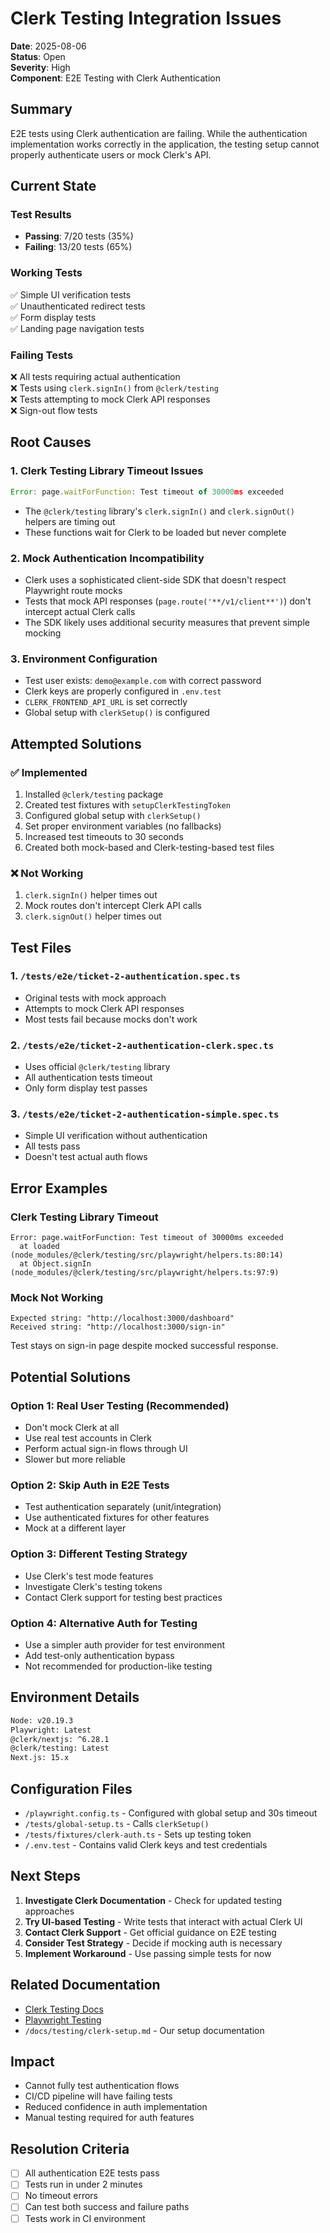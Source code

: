 # Clerk Testing Integration Issues

**Date**: 2025-08-06  
**Status**: Open  
**Severity**: High  
**Component**: E2E Testing with Clerk Authentication

## Summary

E2E tests using Clerk authentication are failing. While the authentication implementation works correctly in the application, the testing setup cannot properly authenticate users or mock Clerk's API.

## Current State

### Test Results
- **Passing**: 7/20 tests (35%)
- **Failing**: 13/20 tests (65%)

### Working Tests
✅ Simple UI verification tests  
✅ Unauthenticated redirect tests  
✅ Form display tests  
✅ Landing page navigation tests  

### Failing Tests
❌ All tests requiring actual authentication  
❌ Tests using `clerk.signIn()` from `@clerk/testing`  
❌ Tests attempting to mock Clerk API responses  
❌ Sign-out flow tests  

## Root Causes

### 1. Clerk Testing Library Timeout Issues
```javascript
Error: page.waitForFunction: Test timeout of 30000ms exceeded
```
- The `@clerk/testing` library's `clerk.signIn()` and `clerk.signOut()` helpers are timing out
- These functions wait for Clerk to be loaded but never complete

### 2. Mock Authentication Incompatibility
- Clerk uses a sophisticated client-side SDK that doesn't respect Playwright route mocks
- Tests that mock API responses (`page.route('**/v1/client**')`) don't intercept actual Clerk calls
- The SDK likely uses additional security measures that prevent simple mocking

### 3. Environment Configuration
- Test user exists: `demo@example.com` with correct password
- Clerk keys are properly configured in `.env.test`
- `CLERK_FRONTEND_API_URL` is set correctly
- Global setup with `clerkSetup()` is configured

## Attempted Solutions

### ✅ Implemented
1. Installed `@clerk/testing` package
2. Created test fixtures with `setupClerkTestingToken`
3. Configured global setup with `clerkSetup()`
4. Set proper environment variables (no fallbacks)
5. Increased test timeouts to 30 seconds
6. Created both mock-based and Clerk-testing-based test files

### ❌ Not Working
1. `clerk.signIn()` helper times out
2. Mock routes don't intercept Clerk API calls
3. `clerk.signOut()` helper times out

## Test Files

### 1. `/tests/e2e/ticket-2-authentication.spec.ts`
- Original tests with mock approach
- Attempts to mock Clerk API responses
- Most tests fail because mocks don't work

### 2. `/tests/e2e/ticket-2-authentication-clerk.spec.ts`
- Uses official `@clerk/testing` library
- All authentication tests timeout
- Only form display test passes

### 3. `/tests/e2e/ticket-2-authentication-simple.spec.ts`
- Simple UI verification without authentication
- All tests pass
- Doesn't test actual auth flows

## Error Examples

### Clerk Testing Library Timeout
```
Error: page.waitForFunction: Test timeout of 30000ms exceeded
  at loaded (node_modules/@clerk/testing/src/playwright/helpers.ts:80:14)
  at Object.signIn (node_modules/@clerk/testing/src/playwright/helpers.ts:97:9)
```

### Mock Not Working
```
Expected string: "http://localhost:3000/dashboard"
Received string: "http://localhost:3000/sign-in"
```
Test stays on sign-in page despite mocked successful response.

## Potential Solutions

### Option 1: Real User Testing (Recommended)
- Don't mock Clerk at all
- Use real test accounts in Clerk
- Perform actual sign-in flows through UI
- Slower but more reliable

### Option 2: Skip Auth in E2E Tests
- Test authentication separately (unit/integration)
- Use authenticated fixtures for other features
- Mock at a different layer

### Option 3: Different Testing Strategy
- Use Clerk's test mode features
- Investigate Clerk's testing tokens
- Contact Clerk support for testing best practices

### Option 4: Alternative Auth for Testing
- Use a simpler auth provider for test environment
- Add test-only authentication bypass
- Not recommended for production-like testing

## Environment Details

```bash
Node: v20.19.3
Playwright: Latest
@clerk/nextjs: ^6.28.1
@clerk/testing: Latest
Next.js: 15.x
```

## Configuration Files

- `/playwright.config.ts` - Configured with global setup and 30s timeout
- `/tests/global-setup.ts` - Calls `clerkSetup()`
- `/tests/fixtures/clerk-auth.ts` - Sets up testing token
- `/.env.test` - Contains valid Clerk keys and test credentials

## Next Steps

1. **Investigate Clerk Documentation** - Check for updated testing approaches
2. **Try UI-based Testing** - Write tests that interact with actual Clerk UI
3. **Contact Clerk Support** - Get official guidance on E2E testing
4. **Consider Test Strategy** - Decide if mocking auth is necessary
5. **Implement Workaround** - Use passing simple tests for now

## Related Documentation

- [Clerk Testing Docs](https://clerk.com/docs/testing/overview)
- [Playwright Testing](https://playwright.dev/docs/test-configuration)
- `/docs/testing/clerk-setup.md` - Our setup documentation

## Impact

- Cannot fully test authentication flows
- CI/CD pipeline will have failing tests
- Reduced confidence in auth implementation
- Manual testing required for auth features

## Resolution Criteria

- [ ] All authentication E2E tests pass
- [ ] Tests run in under 2 minutes
- [ ] No timeout errors
- [ ] Can test both success and failure paths
- [ ] Tests work in CI environment